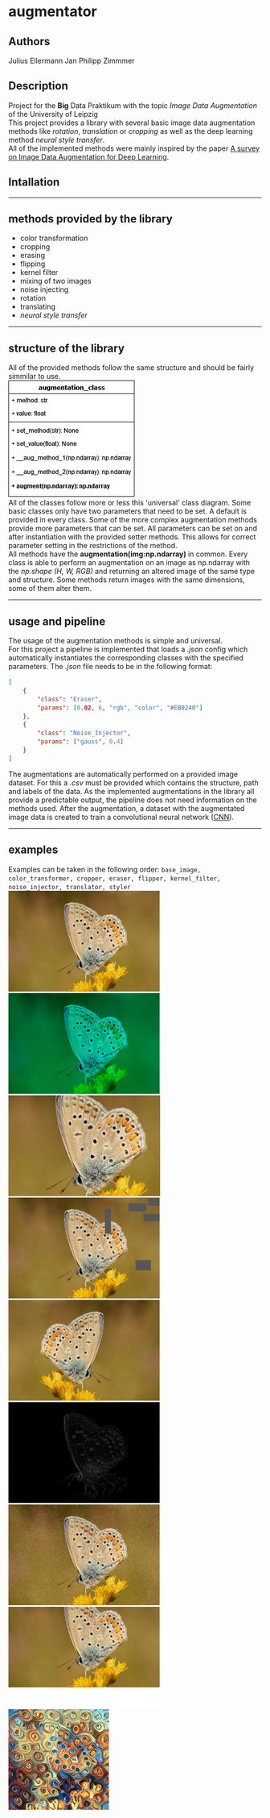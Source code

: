 # augmentator

## Authors
Julius Ellermann
Jan Philipp Zimmmer

## Description
Project for the **Big** Data Praktikum with the topic *Image Data Augmentation* of the University of Leipzig<br>
This project provides a library with several basic image data augmentation methods like *rotation*, *translation* or *cropping* as well as the deep learning method *neural style transfer*.<br>
All of the implemented methods were mainly inspired by the paper [A survey on Image Data Augmentation for Deep Learning](https://doi.org/10.1186/s40537-019-0197-0).

## Intallation

___
## methods provided by the library
* color transformation
* cropping
* erasing
* flipping
* kernel filter
* mixing of two images
* noise injecting
* rotation
* translating
* *neural style transfer*

___
## structure of the library
All of the provided methods follow the same structure and should be fairly simmilar to use.<br>
![universal_class_diagram](/assets/augmentation_class.jpg)<br>
All of the classes follow more or less this 'universal' class diagram. Some basic classes only have two parameters that need to be set. A default is provided in every class. Some of the more complex augmentation methods provide more parameters that can be set. All parameters can be set on and after instantiation with the provided setter methods. This allows for correct parameter setting in the restrictions of the method.<br>
All methods have the **augmentation(img:np.ndarray)** in common. Every class is able to perform an augmentation on an image as np.ndarray with the *np.shape (H, W, RGB)* and returning an altered image of the same type and structure. Some methods return images with the same dimensions, some of them alter them.<br>

___
## usage and pipeline
The usage of the augmentation methods is simple and universal.<br>
For this project a pipeline is implemented that loads a *.json* config which automatically instantiates the corresponding classes with the specified parameters. The *.json* file needs to be in the following format:
```json
[
    {
        "class": "Eraser",
        "params": [0.02, 6, "rgb", "color", "#EB0240"]
    },
    {
        "class": "Noise_Injector",
        "params": ["gauss", 0.4]
    }
]
```
The augmentations are automatically performed on a provided image dataset. For this a *.csv* must be provided which contains the structure, path and labels of the data. As the implemented augmentations in the library all provide a predictable output, the pipeline does not need information on the methods used. After the augmentation, a dataset with the augmentated image data is created to train a convolutional neural network ([CNN](https://de.wikipedia.org/wiki/Convolutional_Neural_Network)).

___
## examples
Examples can be taken in the following order: `base_image, color_transformer, cropper, eraser, flipper, kernel_filter, noise_injector, translator, styler`<br>
<img src="/assets/base.jpg" height="200" height="200"/>
<img src="/assets/color_transformer.jpg" height="200" height="200"/>
<img src="/assets/cropper.jpg" height="200" height="200"/>
<img src="/assets/eraser.jpg" height="200" height="200"/>
<img src="/assets/flipper.jpg" height="200" height="200"/>
<img src="/assets/kernel_filter.jpg" height="200" height="200"/>
<img src="/assets/noise_injector.jpg" height="200" height="200"/>
<img src="/assets/translator.jpg" height="200" height="200"/>
<img src="/assets/styler.jpg" height="200" height="200"/>
